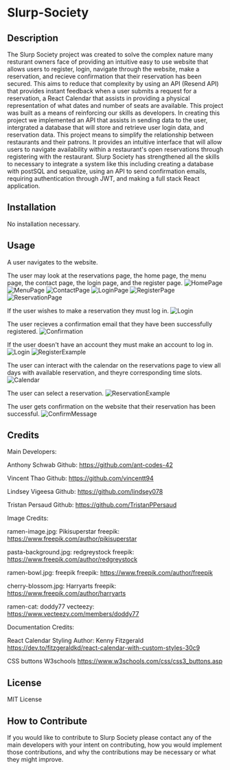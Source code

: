 # Slurp-Society

## Description

The Slurp Society project was created to solve the complex nature many resturant owners face of providing an intuitive easy to use website that allows users to
register, login, navigate through the website, make a reservation, and recieve confirmation that their reservation has been secured. This aims to reduce that complexity
by using an API (Resend API) that provides instant feedback when a user submits a request for a reservation, a React Calendar that assists in providing a physical representation
of what dates and number of seats are available. This project was built as a means of reinforcing our skills as developers. In creating this project we implemented an API that assists
in sending data to the user, intergrated a database that will store and retrieve user login data, and reservation data. This project means to simplify the relationship between restaurants
and their patrons. It provides an intuitive interface that will allow users to navigate availability within a restaurant's open reservations through registering with the restaurant.
Slurp Society has strengthened all the skills to necessary to integrate a system like this including creating a database with postSQL and sequalize, using an API to send confirmation emails, requiring authentication through JWT, and making a full stack React application.

## Installation

No installation necessary.

## Usage

A user navigates to the website.


The user may look at the reservations page, the home page, the menu page,  the contact page, the login page, and the register page.
![HomePage](./assets/images/Home.png)
![MenuPage](./assets/images/Menu.png)
![ContactPage](./assets/images/Contact.png)
![LoginPage](./assets/images/Login.png)
![RegisterPage](./assets/images/Register.png)
![ReservationPage](./assets/images/Reservation.png)

If the user wishes to make a reservation they must log in.
![Login](./assets/images/LoginInterface.png)

The user recieves a confirmation email that they have been successfully registered.
![Confirmation](./assets/images/Confirmation.png)

If the user doesn't have an account they must make an account to log in.
![Login](./assets/images/MustLogIn.png)
![RegisterExample](./assets/images/RegisterExample.png)

The user can interact with the calendar on the reservations page to view all days with available reservation, and theyre corresponding time slots.
![Calendar](./assets/images/Calendar.png)

The user can select a reservation.
![ReservationExample](./assets/images/ReservationExample.png)

The user gets confirmation on the website that their reservation has been successful.
![ConfirmMessage](./assets/images/Confirm.png)

## Credits

Main Developers:

Anthony Schwab
Github: https://github.com/ant-codes-42

Vincent Thao
Github: https://github.com/vincentt94

Lindsey Vigeesa
Github: https://github.com/lindsey078

Tristan Persaud
Github: https://github.com/TristanPPersaud


Image Credits:

ramen-image.jpg:
Pikisuperstar
freepik: https://www.freepik.com/author/pikisuperstar

pasta-background.jpg:
redgreystock
freepik: https://www.freepik.com/author/redgreystock

ramen-bowl.jpg:
freepik
freepik: https://www.freepik.com/author/freepik

cherry-blossom.jpg:
Harryarts
freepik: https://www.freepik.com/author/harryarts

ramen-cat:
doddy77
vecteezy: https://www.vecteezy.com/members/doddy77

Documentation Credits:

React Calendar Styling
Author: Kenny Fitzgerald
https://dev.to/fitzgeraldkd/react-calendar-with-custom-styles-30c9

CSS buttons
W3schools
https://www.w3schools.com/css/css3_buttons.asp

## License

MIT License

## How to Contribute

If you would like to contribute to Slurp Society please contact any of the main developers with your intent on contributing, how you would implement those contributions, and why 
the contributions may be necessary or what they might improve.